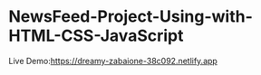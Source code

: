 # NewsFeed-Project-Using-with-HTML-CSS-JavaScript
Live Demo:https://dreamy-zabaione-38c092.netlify.app
